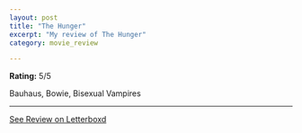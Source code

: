 ```yaml
---
layout: post
title: "The Hunger"
excerpt: "My review of The Hunger"
category: movie_review

---
```


**Rating:** 5/5

Bauhaus, Bowie, Bisexual Vampires

<hr>

[See Review on Letterboxd](https://boxd.it/3oj8YV)
